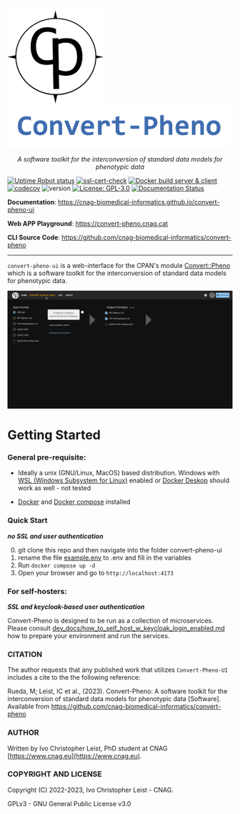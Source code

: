<p align="left">
  <a href="https://github.com/cnag-biomedical-informatics/convert-pheno"><img src="https://github.com/cnag-biomedical-informatics/convert-pheno/blob/main/docs/img/CP-logo.png" width="220" alt="Convert-Pheno"></a>
  <a href="https://github.com/cnag-biomedical-informatics/convert-pheno"><img src="https://github.com/cnag-biomedical-informatics/convert-pheno/blob/main/docs/img/CP-text.png" width="500" alt="Convert-Pheno"></a>
</p>
<p align="center">
    <em>A software toolkit for the interconversion of standard data models for phenotypic data</em>
</p>

[![Uptime Robot status](https://img.shields.io/uptimerobot/status/m794601507-a686af3c42ebb3ff3f2673b2)](https://stats.uptimerobot.com/4nrjwuYQPm)
[![ssl-cert-check](https://github.com/CNAG-Biomedical-Informatics/convert-pheno-ui/actions/workflows/ssl-cert-check.yml/badge.svg)](https://github.com/CNAG-Biomedical-Informatics/convert-pheno-ui/actions/workflows/ssl-cert-check.yml)
[![Docker build server & client](https://github.com/CNAG-Biomedical-Informatics/convert-pheno-ui/actions/workflows/docker-build.yml/badge.svg)](https://github.com/CNAG-Biomedical-Informatics/convert-pheno-ui/actions/workflows/docker-build.yml)
[![codecov](https://codecov.io/gh/CNAG-Biomedical-Informatics/convert-pheno-ui/branch/main/graph/badge.svg?token=VJB5TM9LQW)](https://codecov.io/gh/CNAG-Biomedical-Informatics/convert-pheno-ui)
![version](https://img.shields.io/badge/version-0.1_beta-orange)
[![License: GPL-3.0](https://img.shields.io/pypi/l/fpvgcc.svg)](https://www.gnu.org/licenses/gpl-3.0.en.html)
[![Documentation Status](https://github.com/cnag-biomedical-informatics/convert-pheno-ui/actions/workflows/documentation.yml/badge.svg)](https://github.com/cnag-biomedical-informatics/convert-pheno-ui/actions/workflows/documentation.yml)

**Documentation**: <a href="https://cnag-biomedical-informatics.github.io/convert-pheno-ui" target="_blank">https://cnag-biomedical-informatics.github.io/convert-pheno-ui</a>

**Web APP Playground**: <a href="https://convert-pheno.cnag.cat" target="_blank">https://convert-pheno.cnag.cat</a>

**CLI Source Code**: <a href="https://github.com/cnag-biomedical-informatics/convert-pheno" target="_blank">https://github.com/cnag-biomedical-informatics/convert-pheno</a>

---

`convert-pheno-ui` is a web-interface for the CPAN's module [Convert::Pheno](https://metacpan.org/pod/Convert%3A%3APheno)
which is a software toolkit for the interconversion of standard data models for phenotypic data.

[![Convert-Pheno-UI](docs/ui.gif)](docs/ui.gif)

# Getting Started

### General pre-requisite:

- Ideally a unix (GNU/Linux, MacOS) based distribution.
  Windows with [WSL (Windows Subsystem for Linux)](https://learn.microsoft.com/en-us/windows/wsl)
  enabled or [Docker Deskop](https://docs.docker.com/desktop/install/windows-install/) should work as well - not tested

- [Docker](https://docs.docker.com/get-docker/) and [Docker compose](https://docs.docker.com/compose/install/) installed

### Quick Start

**_no SSL and user authentication_**

0. git clone this repo and then navigate into the folder convert-pheno-ui
1. rename the file [example.env](example.env) to .env and fill in the variables
2. Run `docker compose up -d`
3. Open your browser and go to `http://localhost:4173`

### For self-hosters:

**_SSL and keycloak-based user authentication_**

Convert-Pheno is designed to be run as a collection of microservices.
Please consult [dev_docs/how_to_self_host_w_keycloak_login_enabled.md](dev_docs/how_to_self_host_w_keycloak_login_enabled.md)
how to prepare your environment and run the services.

### CITATION

The author requests that any published work that utilizes `Convert-Pheno-UI` includes a cite to the the following reference:

Rueda, M; Leist, IC et al., (2023). Convert-Pheno: A software toolkit for the interconversion of standard data models for phenotypic data \[Software\]. Available from https://github.com/cnag-biomedical-informatics/convert-pheno

### AUTHOR

Written by Ivo Christopher Leist, PhD student at CNAG [https://www.cnag.eu](https://www.cnag.eu).

### COPYRIGHT AND LICENSE

Copyright (C) 2022-2023, Ivo Christopher Leist - CNAG.

GPLv3 - GNU General Public License v3.0
